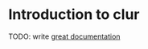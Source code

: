 # Introduction to clur

TODO: write [great documentation](http://jacobian.org/writing/what-to-write/)

